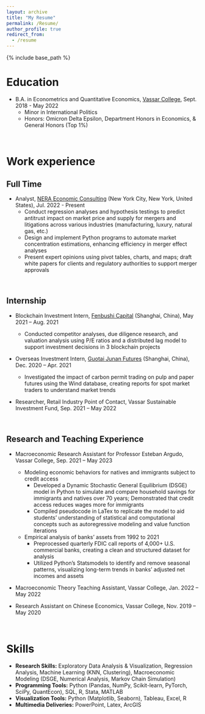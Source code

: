 ```yaml
---
layout: archive
title: "My Resume"
permalink: /Resume/
author_profile: true
redirect_from:
  - /resume
---
```


{% include base_path %}

Education
======
* B.A. in Econometrics and Quantitative Economics, [Vassar College](https://www.vassar.edu/), Sept. 2018 - May 2022
  * Minor in International Politics
  * Honors: Omicron Delta Epsilon, Department Honors in Economics, & General Honors (Top 1%) 

<br>

Work experience
======
## Full Time
* Analyst, [NERA Economic Consulting](https://www.nera.com/) (New York City, New York, United States), Jul. 2022 - Present
  * Conduct regression analyses and hypothesis testings to predict antitrust impact on market price and supply for mergers and litigations across various industries (manufacturing, luxury, natural gas, etc.)
  * Design and implement Python programs to automate market concentration estimations, enhancing efficiency in merger effect analyses
  * Present expert opinions using pivot tables, charts, and maps; draft white papers for clients and regulatory authorities to support merger approvals

<br>

## Internship
* Blockchain Investment Intern, [Fenbushi Capital](https://fenbushi.vc/) (Shanghai, China), May 2021 – Aug. 2021
  * Conducted competitor analyses, due diligence research, and valuation analysis using P/E ratios and a distributed lag model to support investment decisions in 3 blockchain projects

* Overseas Investment Intern, [Guotai Junan Futures](https://en.gtjaqh.com/index.html) (Shanghai, China), Dec. 2020 – Apr. 2021
  * Investigated the impact of carbon permit trading on pulp and paper futures using the Wind database, creating reports for spot market traders to understand market trends

* Researcher, Retail Industry Point of Contact, Vassar Sustainable Investment Fund, Sep. 2021 – May 2022

<br>

## Research and Teaching Experience
* Macroeconomic Research Assistant for Professor Esteban Argudo, Vassar College, Sep. 2021 – May 2023
  * Modeling economic behaviors for natives and immigrants subject to credit access
    * Developed a Dynamic Stochastic General Equilibrium (DSGE) model in Python to simulate and compare household savings for immigrants and natives over 70 years; Demonstrated that credit access reduces wages more for immigrants
    * Compiled pseudocode in LaTex to replicate the model to aid students’ understanding of statistical and computational concepts such as autoregressive modeling and value function iterations
  * Empirical analysis of banks’ assets from 1992 to 2021
    * Preprocessed quarterly FDIC call reports of 4,000+ U.S. commercial banks, creating a clean and structured dataset for analysis
    * Utilized Python’s Statsmodels to identify and remove seasonal patterns, visualizing long-term trends in banks’ adjusted net incomes and assets

* Macroeconomic Theory Teaching Assistant, Vassar College, Jan. 2022 – May 2022

* Research Assistant on Chinese Economics, Vassar College, Nov. 2019 – May 2020

<br>

Skills
======
* <b>Research Skills:</b> Exploratory Data Analysis & Visualization, Regression Analysis, Machine Learning (KNN, Clustering), Macroeconomic Modeling (DSGE, Numerical Analysis, Markov Chain Simulation)
* <b>Programming Tools:</b> Python (Pandas, NumPy, Scikit-learn, PyTorch, SciPy, QuantEcon), SQL, R, Stata, MATLAB
* <b>Visualization Tools:</b> Python (Matplotlib, Seaborn), Tableau, Excel, R
* <b>Multimedia Deliveries:</b> PowerPoint, Latex, ArcGIS

